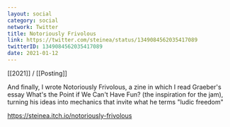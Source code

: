 ```yaml
---
layout: social
category: social
network: Twitter
title: Notoriously Frivolous
link: https://twitter.com/steinea/status/1349084562035417089
twitterID: 1349084562035417089
date: 2021-01-12
---
```


[[2021]] / [[Posting]]

And finally, I wrote Notoriously Frivolous, a zine in which I read Graeber's essay What's the Point if We Can't Have Fun? (the inspiration for the jam), turning his ideas into mechanics that invite what he terms "ludic freedom"

<https://steinea.itch.io/notoriously-frivolous>
